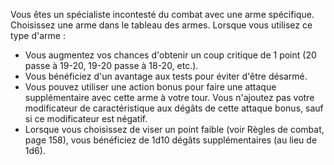 ﻿---
id: combat_feats_fr.md#maître-darmes
name: Maître d'armes
---

Vous êtes un spécialiste incontesté du combat avec une arme spécifique. Choisissez une arme dans le tableau des armes. Lorsque vous utilisez ce type d'arme :

* Vous augmentez vos chances d'obtenir un coup critique de 1 point (20 passe à 19-20, 19-20 passe à 18-20, etc.).
* Vous bénéficiez d'un avantage aux tests pour éviter d'être désarmé.
* Vous pouvez utiliser une action bonus pour faire une attaque supplémentaire avec cette arme à votre tour. Vous n'ajoutez pas votre modificateur de caractéristique aux dégâts de cette attaque bonus, sauf si ce modificateur est négatif.
* Lorsque vous choisissez de viser un point faible (voir Règles de combat, page 158), vous bénéficiez de 1d10 dégâts supplémentaires (au lieu de 1d6).

